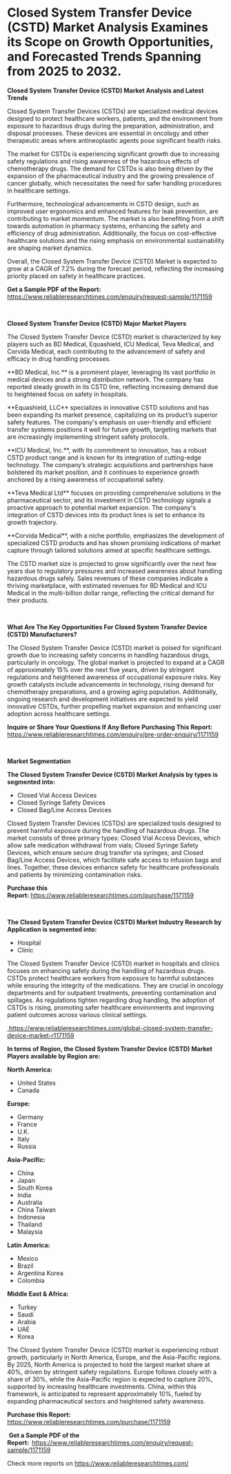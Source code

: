 <p><h1>Closed System Transfer Device (CSTD) Market Analysis Examines its Scope on Growth Opportunities, and Forecasted Trends Spanning from 2025 to 2032.</h1></p><p><strong>Closed System Transfer Device (CSTD) Market Analysis and Latest Trends</strong></p>
<p><p>Closed System Transfer Devices (CSTDs) are specialized medical devices designed to protect healthcare workers, patients, and the environment from exposure to hazardous drugs during the preparation, administration, and disposal processes. These devices are essential in oncology and other therapeutic areas where antineoplastic agents pose significant health risks.</p><p>The market for CSTDs is experiencing significant growth due to increasing safety regulations and rising awareness of the hazardous effects of chemotherapy drugs. The demand for CSTDs is also being driven by the expansion of the pharmaceutical industry and the growing prevalence of cancer globally, which necessitates the need for safer handling procedures in healthcare settings.</p><p>Furthermore, technological advancements in CSTD design, such as improved user ergonomics and enhanced features for leak prevention, are contributing to market momentum. The market is also benefiting from a shift towards automation in pharmacy systems, enhancing the safety and efficiency of drug administration. Additionally, the focus on cost-effective healthcare solutions and the rising emphasis on environmental sustainability are shaping market dynamics.</p><p>Overall, the Closed System Transfer Device (CSTD) Market is expected to grow at a CAGR of 7.2% during the forecast period, reflecting the increasing priority placed on safety in healthcare practices.</p></p>
<p><strong>Get a Sample PDF of the Report:&nbsp;</strong> <a href="https://www.reliableresearchtimes.com/enquiry/request-sample/1171159?utm_campaign=3560&utm_medium=2&utm_source=Github&utm_content=ia&utm_term=23032025&utm_id=closed-system-transfer-device-cstd">https://www.reliableresearchtimes.com/enquiry/request-sample/1171159</a></p>
<p>&nbsp;</p>
<p><strong>Closed System Transfer Device (CSTD) Major Market Players</strong></p>
<p><p>The Closed System Transfer Device (CSTD) market is characterized by key players such as BD Medical, Equashield, ICU Medical, Teva Medical, and Corvida Medical, each contributing to the advancement of safety and efficacy in drug handling processes. </p><p>**BD Medical, Inc.** is a prominent player, leveraging its vast portfolio in medical devices and a strong distribution network. The company has reported steady growth in its CSTD line, reflecting increasing demand due to heightened focus on safety in hospitals.</p><p>**Equashield, LLC** specializes in innovative CSTD solutions and has been expanding its market presence, capitalizing on its product’s superior safety features. The company's emphasis on user-friendly and efficient transfer systems positions it well for future growth, targeting markets that are increasingly implementing stringent safety protocols.</p><p>**ICU Medical, Inc.**, with its commitment to innovation, has a robust CSTD product range and is known for its integration of cutting-edge technology. The company’s strategic acquisitions and partnerships have bolstered its market position, and it continues to experience growth anchored by a rising awareness of occupational safety.</p><p>**Teva Medical Ltd** focuses on providing comprehensive solutions in the pharmaceutical sector, and its investment in CSTD technology signals a proactive approach to potential market expansion. The company's integration of CSTD devices into its product lines is set to enhance its growth trajectory.</p><p>**Corvida Medical**, with a niche portfolio, emphasizes the development of specialized CSTD products and has shown promising indications of market capture through tailored solutions aimed at specific healthcare settings.</p><p>The CSTD market size is projected to grow significantly over the next few years due to regulatory pressures and increased awareness about handling hazardous drugs safely. Sales revenues of these companies indicate a thriving marketplace, with estimated revenues for BD Medical and ICU Medical in the multi-billion dollar range, reflecting the critical demand for their products.</p></p>
<p>&nbsp;</p>
<p><strong>What Are The Key Opportunities For Closed System Transfer Device (CSTD) Manufacturers?</strong></p>
<p><p>The Closed System Transfer Device (CSTD) market is poised for significant growth due to increasing safety concerns in handling hazardous drugs, particularly in oncology. The global market is projected to expand at a CAGR of approximately 15% over the next five years, driven by stringent regulations and heightened awareness of occupational exposure risks. Key growth catalysts include advancements in technology, rising demand for chemotherapy preparations, and a growing aging population. Additionally, ongoing research and development initiatives are expected to yield innovative CSTDs, further propelling market expansion and enhancing user adoption across healthcare settings.</p></p>
<p><strong>Inquire or Share Your Questions If Any Before Purchasing This Report:</strong> <a href="https://www.reliableresearchtimes.com/enquiry/pre-order-enquiry/1171159?utm_campaign=3560&utm_medium=2&utm_source=Github&utm_content=ia&utm_term=23032025&utm_id=closed-system-transfer-device-cstd">https://www.reliableresearchtimes.com/enquiry/pre-order-enquiry/1171159</a></p>
<p>&nbsp;</p>
<p><strong>Market Segmentation</strong></p>
<p><strong>The Closed System Transfer Device (CSTD) Market Analysis by types is segmented into:</strong></p>
<p><ul><li>Closed Vial Access Devices</li><li>Closed Syringe Safety Devices</li><li>Closed Bag/Line Access Devices</li></ul></p>
<p><p>Closed System Transfer Devices (CSTDs) are specialized tools designed to prevent harmful exposure during the handling of hazardous drugs. The market consists of three primary types: Closed Vial Access Devices, which allow safe medication withdrawal from vials; Closed Syringe Safety Devices, which ensure secure drug transfer via syringes; and Closed Bag/Line Access Devices, which facilitate safe access to infusion bags and lines. Together, these devices enhance safety for healthcare professionals and patients by minimizing contamination risks.</p></p>
<p><strong>Purchase this Report:&nbsp;</strong><a href="https://www.reliableresearchtimes.com/purchase/1171159?utm_campaign=3560&utm_medium=2&utm_source=Github&utm_content=ia&utm_term=23032025&utm_id=closed-system-transfer-device-cstd">https://www.reliableresearchtimes.com/purchase/1171159</a></p>
<p>&nbsp;</p>
<p><strong>The Closed System Transfer Device (CSTD) Market Industry Research by Application is segmented into:</strong></p>
<p><ul><li>Hospital</li><li>Clinic</li></ul></p>
<p><p>The Closed System Transfer Device (CSTD) market in hospitals and clinics focuses on enhancing safety during the handling of hazardous drugs. CSTDs protect healthcare workers from exposure to harmful substances while ensuring the integrity of the medications. They are crucial in oncology departments and for outpatient treatments, preventing contamination and spillages. As regulations tighten regarding drug handling, the adoption of CSTDs is rising, promoting safer healthcare environments and improving patient outcomes across various clinical settings.</p></p>
<p><a href="https://www.reliableresearchtimes.com/global-closed-system-transfer-device-market-r1171159?utm_campaign=3560&utm_medium=2&utm_source=Github&utm_content=ia&utm_term=23032025&utm_id=closed-system-transfer-device-cstd">&nbsp;https://www.reliableresearchtimes.com/global-closed-system-transfer-device-market-r1171159</a></p>
<p><strong>In terms of Region, the Closed System Transfer Device (CSTD) Market Players available by Region are:</strong></p>
<p>
    <p> <strong> North America: </strong>
        <ul>
            <li>United States</li>
            <li>Canada</li>
        </ul>
        </p> 
    <p> <strong> Europe: </strong>
        <ul>
            <li>Germany</li>
            <li>France</li>
            <li>U.K.</li>
            <li>Italy</li>
            <li>Russia</li>
        </ul>
        </p> 
    <p> <strong> Asia-Pacific: </strong>
        <ul>
            <li>China</li>
            <li>Japan</li>
            <li>South Korea</li>
            <li>India</li>
            <li>Australia</li>
            <li>China Taiwan</li>
            <li>Indonesia</li>
            <li>Thailand</li>
            <li>Malaysia</li>
        </ul>
        </p> 
    <p> <strong> Latin America: </strong>
        <ul>
            <li>Mexico</li>
            <li>Brazil</li>
            <li>Argentina Korea</li>
            <li>Colombia</li>
        </ul>
        </p> 
    <p> <strong> Middle East & Africa: </strong>
        <ul>
            <li>Turkey</li>
            <li>Saudi</li>
            <li>Arabia</li>
            <li>UAE</li>
            <li>Korea</li>
        </ul>
    </p>
    </p>
<p><p>The Closed System Transfer Device (CSTD) market is experiencing robust growth, particularly in North America, Europe, and the Asia-Pacific regions. By 2025, North America is projected to hold the largest market share at 40%, driven by stringent safety regulations. Europe follows closely with a share of 30%, while the Asia-Pacific region is expected to capture 20%, supported by increasing healthcare investments. China, within this framework, is anticipated to represent approximately 10%, fueled by expanding pharmaceutical sectors and heightened safety awareness.</p></p>
<p><strong>Purchase this Report: </strong><a href="https://www.reliableresearchtimes.com/purchase/1171159?utm_campaign=3560&utm_medium=2&utm_source=Github&utm_content=ia&utm_term=23032025&utm_id=closed-system-transfer-device-cstd">https://www.reliableresearchtimes.com/purchase/1171159</a></p>
<p>&nbsp;<strong>Get a Sample PDF of the Report:&nbsp;&nbsp;</strong><a href="https://www.reliableresearchtimes.com/enquiry/request-sample/1171159?utm_campaign=3560&utm_medium=2&utm_source=Github&utm_content=ia&utm_term=23032025&utm_id=closed-system-transfer-device-cstd">https://www.reliableresearchtimes.com/enquiry/request-sample/1171159</a></p>
<p><strong></strong></p>
<p>Check more reports on <a href="https://www.reliableresearchtimes.com/?utm_campaign=3560&utm_medium=2&utm_source=Github&utm_content=ia&utm_term=23032025&utm_id=closed-system-transfer-device-cstd">https://www.reliableresearchtimes.com/</a></p>